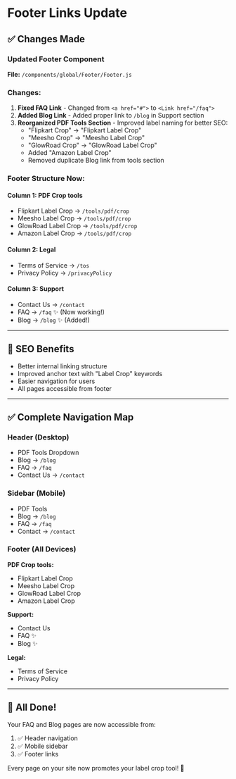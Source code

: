 # Footer Links Update

## ✅ Changes Made

### Updated Footer Component
**File:** `/components/global/Footer/Footer.js`

### Changes:

1. **Fixed FAQ Link** - Changed from `<a href="#">` to `<Link href="/faq">`
2. **Added Blog Link** - Added proper link to `/blog` in Support section
3. **Reorganized PDF Tools Section** - Improved label naming for better SEO:
   - "Flipkart Crop" → "Flipkart Label Crop"
   - "Meesho Crop" → "Meesho Label Crop"
   - "GlowRoad Crop" → "GlowRoad Label Crop"
   - Added "Amazon Label Crop"
   - Removed duplicate Blog link from tools section

### Footer Structure Now:

#### Column 1: PDF Crop tools
- Flipkart Label Crop → `/tools/pdf/crop`
- Meesho Label Crop → `/tools/pdf/crop`
- GlowRoad Label Crop → `/tools/pdf/crop`
- Amazon Label Crop → `/tools/pdf/crop`

#### Column 2: Legal
- Terms of Service → `/tos`
- Privacy Policy → `/privacyPolicy`

#### Column 3: Support
- Contact Us → `/contact`
- FAQ → `/faq` ✨ (Now working!)
- Blog → `/blog` ✨ (Added!)

---

## 🎯 SEO Benefits

- Better internal linking structure
- Improved anchor text with "Label Crop" keywords
- Easier navigation for users
- All pages accessible from footer

---

## ✅ Complete Navigation Map

### Header (Desktop)
- PDF Tools Dropdown
- Blog → `/blog`
- FAQ → `/faq`
- Contact Us → `/contact`

### Sidebar (Mobile)
- PDF Tools
- Blog → `/blog`
- FAQ → `/faq`
- Contact → `/contact`

### Footer (All Devices)
**PDF Crop tools:**
- Flipkart Label Crop
- Meesho Label Crop
- GlowRoad Label Crop
- Amazon Label Crop

**Support:**
- Contact Us
- FAQ ✨
- Blog ✨

**Legal:**
- Terms of Service
- Privacy Policy

---

## 🚀 All Done!

Your FAQ and Blog pages are now accessible from:
1. ✅ Header navigation
2. ✅ Mobile sidebar
3. ✅ Footer links

Every page on your site now promotes your label crop tool! 🎉
